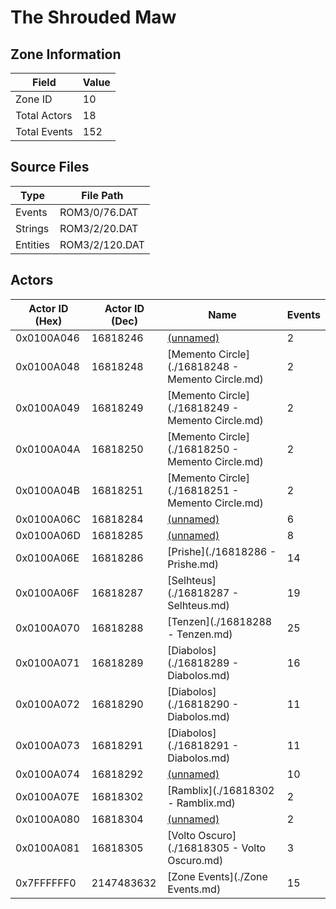 # The Shrouded Maw

## Zone Information

| Field        |   Value |
|--------------|---------|
| Zone ID      |      10 |
| Total Actors |      18 |
| Total Events |     152 |

## Source Files

| Type     | File Path      |
|----------|----------------|
| Events   | ROM3/0/76.DAT  |
| Strings  | ROM3/2/20.DAT  |
| Entities | ROM3/2/120.DAT |

## Actors

| Actor ID (Hex)   |   Actor ID (Dec) | Name                                             |   Events |
|------------------|------------------|--------------------------------------------------|----------|
| 0x0100A046       |         16818246 | [(unnamed)](./16818246.md)                       |        2 |
| 0x0100A048       |         16818248 | [Memento Circle](./16818248 - Memento Circle.md) |        2 |
| 0x0100A049       |         16818249 | [Memento Circle](./16818249 - Memento Circle.md) |        2 |
| 0x0100A04A       |         16818250 | [Memento Circle](./16818250 - Memento Circle.md) |        2 |
| 0x0100A04B       |         16818251 | [Memento Circle](./16818251 - Memento Circle.md) |        2 |
| 0x0100A06C       |         16818284 | [(unnamed)](./16818284.md)                       |        6 |
| 0x0100A06D       |         16818285 | [(unnamed)](./16818285.md)                       |        8 |
| 0x0100A06E       |         16818286 | [Prishe](./16818286 - Prishe.md)                 |       14 |
| 0x0100A06F       |         16818287 | [Selhteus](./16818287 - Selhteus.md)             |       19 |
| 0x0100A070       |         16818288 | [Tenzen](./16818288 - Tenzen.md)                 |       25 |
| 0x0100A071       |         16818289 | [Diabolos](./16818289 - Diabolos.md)             |       16 |
| 0x0100A072       |         16818290 | [Diabolos](./16818290 - Diabolos.md)             |       11 |
| 0x0100A073       |         16818291 | [Diabolos](./16818291 - Diabolos.md)             |       11 |
| 0x0100A074       |         16818292 | [(unnamed)](./16818292.md)                       |       10 |
| 0x0100A07E       |         16818302 | [Ramblix](./16818302 - Ramblix.md)               |        2 |
| 0x0100A080       |         16818304 | [(unnamed)](./16818304.md)                       |        2 |
| 0x0100A081       |         16818305 | [Volto Oscuro](./16818305 - Volto Oscuro.md)     |        3 |
| 0x7FFFFFF0       |       2147483632 | [Zone Events](./Zone Events.md)                  |       15 |